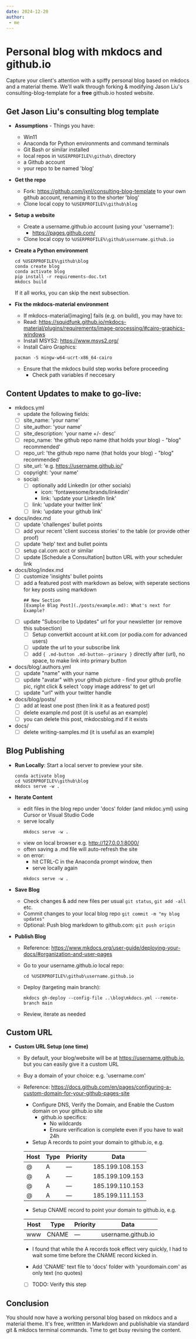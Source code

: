 ```yaml
---
date: 2024-12-20
author:
 - me
---
```


# Personal blog with mkdocs and github.io

Capture your client's attention with a spiffy personal blog based on mkdocs and a material theme. We'll walk through forking & modifying Jason Liu's consulting-blog-template for a **free** github.io hosted website.

<!-- more -->

## Get Jason Liu's consulting blog template

- **Assumptions** - Things you have:
	- Win11 
	- Anaconda for Python environments and command terminals
	- Git Bash or similar installed 
	- local repos in ```%USERPROFILE%\github\``` directory
	- a Github account
	- your repo to be named 'blog'

- **Get the repo**
	- Fork: https://github.com/jxnl/consulting-blog-template to your own github account, renaming it to the shorter 'blog'
	- Clone local copy to ```%USERPROFILE%\github\blog```

- **Setup a website**
	- Create a username.github.io account (using your 'username'): 
		- https://pages.github.com/
	- Clone local copy to ```%USERPROFILE%\github\username.github.io``` 

- **Create a Python environment**
	
	```
	cd %USERPROFILE%\github\blog
	conda create blog
	conda activate blog
	pip install -r requirements-doc.txt
	mkdocs build
	```
	If it all works, you can skip the next subsection.

- **Fix the mkdocs-material environment**
	- If mkdocs-material[imaging] fails (e.g. on build), you may have to:
	- Read: https://squidfunk.github.io/mkdocs-material/plugins/requirements/image-processing/#cairo-graphics-windows
	- Install MSYS2: https://www.msys2.org/
	- Install Cairo Graphics:
	
	```
	pacman -S mingw-w64-ucrt-x86_64-cairo
	```

	- Ensure that the mkdocs build step works before proceeding
		- Check path variables if neccesary

## Content Updates to make to go-live: 
- mkdocs.yml
	- update the following fields:
	- [ ] site_name: 'your name' 
	- [ ] site_author: 'your name' 
	- [ ] site_description: 'your name +/- desc'
	- [ ] repo_name: 'the github repo name (that holds your blog) - "blog" recommended'
	- [ ] repo_url: 'the github repo name (that holds your blog) - "blog" recommended'
	- [ ] site_url: 'e.g. https://username.github.io/'
	- [ ] copyright: 'your name' 
	- social:
		- [ ] optionally add LinkedIn (or other socials)
			- icon: 'fontawesome/brands/linkedin'
			- link: 'update your LinkedIn link'
		- [ ] link: 'update your twitter link'
		- [ ] link: 'update your github link'
- docs/index.md
	- [ ] update 'challenges' bullet points
	- [ ] add your recent 'client success stories' to the table (or provide other proof)
	- [ ] update 'help' text and bullet points
	- [ ] setup cal.com acct or similar
	- [ ] update [Schedule a Consultation] button URL with your scheduler link
- docs/blog/index.md
	- [ ] customize 'insights' bullet points
	- [ ] add a featured post with markdown as below, with seperate sections for key posts using markdown 
		```
		## New Section   
		[Example Blag Post](./posts/example.md): What's next for Example?
		```
	- [ ] update "Subscribe to Updates" url for your newsletter (or remove this subsection)
		- [ ] Setup convertkit account at kit.com (or podia.com for advanced users)
		- [ ] update the url to your subscribe link
		- [ ] add ```{ .md-button .md-button--primary }``` directly after (url), no space, to make link into primary button
- docs/blog/.authors.yml 
	- [ ] update "name" with your name
	- [ ] update "avatar" with your github picture - find your github profile pic, right click & select 'copy image address' to get url
	- [ ] update "url" with your twitter handle
- docs/blog/posts/
	- [ ] add at least one post (then link it as a featured post)
	- [ ] delete example.md post (it is useful as an example)
	- [ ] you can delete this post, mkdocsblog.md if it exists 
- docs/
	- [ ] delete writing-samples.md (it is useful as an example)

## Blog Publishing 

- **Run Locally**: Start a local server to preview your site.
   ```
   conda activate blog
   cd %USERPROFILE%\github\blog
   mkdocs serve -w .
   ```

- **Iterate Content**
	- edit files in the blog repo under 'docs' folder (and mkdoc.yml) using Cursor or Visual Studio Code
	- serve locally 
		```
		mkdocs serve -w .
		``` 
	- view on local browser e.g. http://127.0.0.1:8000/
	- often saving a .md file will auto-refresh the site
	- on error: 
		- hit CTRL-C in the Anaconda prompt window, then
		- serve locally again 
		```
		mkdocs serve -w .
		``` 

- **Save Blog**
	- Check changes & add new files per usual ```git status```, ```git add -all``` etc.
	- Commit changes to your local blog repo ```git commit -m "my blog updates"```
	- Optional: Push blog markdown to github.com: ```git push origin```

- **Publish Blog**
	- Reference: https://www.mkdocs.org/user-guide/deploying-your-docs/#organization-and-user-pages
	- Go to your username.github.io local repo: 

		```
		cd %USERPROFILE%\github\username.github.io
		```

	- Deploy (targeting main branch): 

		```
		mkdocs gh-deploy --config-file ..\blog\mkdocs.yml --remote-branch main
		```
	- Review, iterate as needed

## Custom URL

- **Custom URL Setup (one time)**
	- By default, your blog/website will be at https://username.github.io, but you can easily give it a custom URL
	- Buy a domain of your choice: e.g. 'username.com'
	- Reference: https://docs.github.com/en/pages/configuring-a-custom-domain-for-your-github-pages-site
		- Configure DNS, Verify the Domain, and Enable the Custom domain on your github.io site
			- github.io specifics:
				- No wildcards
				- Ensure verification is complete even if you have to wait 24h
		- Setup A records to point your domain to github.io, e.g.
		
		| Host | Type | Priority | Data |
		|------|------|----------| -----|
		| @ | A | — | 185.199.108.153 |
		| @ | A | — | 185.199.109.153 |
		| @ | A | — | 185.199.110.153 |
		| @ | A | — | 185.199.111.153 |

		- Setup CNAME record to point your domain to github.io, e.g.

		| Host | Type | Priority | Data |
		|------|------|----------| -----|
		| www | CNAME | — | username.github.io |

		- I found that while the A records took effect very quickly, I had to wait some time before the CNAME record kicked in.

		- Add 'CNAME' text file to 'docs' folder with 'yourdomain.com' as only text (no quotes)
		- [ ] TODO: Verify this step

## Conclusion

You should now have a working personal blog based on mkdocs and a material theme. It's free, writtten in Markdown and publishable via standard git & mkdocs terminal commands. Time to get busy revising the content.
